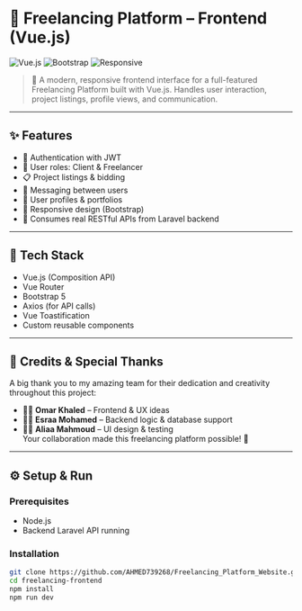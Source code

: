 # 💼 Freelancing Platform – Frontend (Vue.js)

![Vue.js](https://img.shields.io/badge/Vue.js-35495E?style=for-the-badge&logo=vue.js&logoColor=4FC08D)
![Bootstrap](https://img.shields.io/badge/Bootstrap-7952B3?style=for-the-badge&logo=bootstrap&logoColor=white)
![Responsive](https://img.shields.io/badge/Responsive-Design-success?style=for-the-badge)

> 🚀 A modern, responsive frontend interface for a full-featured Freelancing Platform built with Vue.js. Handles user interaction, project listings, profile views, and communication.

---

## ✨ Features

- 🔐 Authentication with JWT
- 👥 User roles: Client & Freelancer
- 📋 Project listings & bidding
- 📨 Messaging between users
- 👤 User profiles & portfolios
- 📱 Responsive design (Bootstrap)
- 📡 Consumes real RESTful APIs from Laravel backend

---

## 🧰 Tech Stack

- Vue.js (Composition API)
- Vue Router
- Bootstrap 5
- Axios (for API calls)
- Vue Toastification
- Custom reusable components

---

## 🤝 Credits & Special Thanks

A big thank you to my amazing team for their dedication and creativity throughout this project:

- 👨‍💻 **Omar Khaled** – Frontend & UX ideas  
- 👩‍💻 **Esraa Mohamed** – Backend logic & database support  
- 👩‍💻 **Aliaa Mahmoud** – UI design & testing  
Your collaboration made this freelancing platform possible! 🙌

---

## ⚙️ Setup & Run

### Prerequisites

- Node.js
- Backend Laravel API running

### Installation

```bash
git clone https://github.com/AHMED739268/Freelancing_Platform_Website.git
cd freelancing-frontend
npm install
npm run dev


